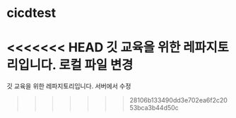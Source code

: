 # cicdtest
<<<<<<< HEAD
깃 교육을 위한 레파지토리입니다.
로컬 파일 변경 
=======
깃 교육을 위한 레파지토리입니다. 
서버에서 수정
>>>>>>> 28106b133490dd3e702ea6f2c2053bca3b44d50c
